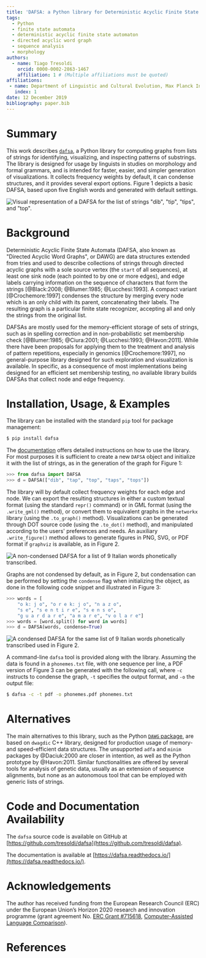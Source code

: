 ```yaml
---
title: 'DAFSA: a Python library for Deterministic Acyclic Finite State Automata'
tags:
  - Python
  - finite state automata
  - deterministic acyclic finite state automaton
  - directed acyclic word graph
  - sequence analysis
  - morphology
authors:
  - name: Tiago Tresoldi
    orcid: 0000-0002-2863-1467
    affiliation: 1 # (Multiple affiliations must be quoted)
affiliations:
 - name: Department of Linguistic and Cultural Evolution, Max Planck Institute for the Science of Human History
   index: 1
date: 12 December 2019
bibliography: paper.bib
---
```


# Summary

This work describes [`dafsa`](https://pypi.org/project/dafsa/), a Python library for computing graphs from lists of strings for identifying, visualizing, and inspecting patterns of substrings. The library is designed for usage by linguists in studies on morphology and formal grammars, and is intended for faster, easier, and simpler generation of visualizations.
It collects frequency weights by default, it can condense structures, and it provides several export options.
Figure 1 depicts a basic DAFSA, based upon five English words and generated with default settings.

![Visual representation of a DAFSA for the list of strings `"dib"`, `"tip"`, `"tips"`, and `"top"`.](https://raw.githubusercontent.com/tresoldi/dafsa/master/figures/example.png)

# Background

Deterministic Acyclic Finite State Automata (DAFSA, also known as "Directed Acyclic Word Graphs", or DAWG) are data structures extended from tries and used to describe collections of strings through directed acyclic graphs with a sole source vertex (the `start` of all sequences), at least one sink node (each pointed to by one or more edges), and edge labels carrying information on the sequence of characters that form the strings [@Black:2008; @Blumer:1985; @Lucchesi:1993]. A compact variant [@Crochemore:1997] condenses the structure by merging every node which is an only child with its parent, concatenating their labels. The resulting graph is a particular finite state recognizer, accepting all and only the strings from the original list.

DAFSAs are mostly used for the memory-efficient storage of sets of strings, such as in spelling correction and in non-probabilistic set membership check [@Blumer:1985; @Ciura:2001; @Lucchesi:1993; @Havon:2011]. While there have been proposals for applying them to the treatment and analysis of pattern repetitions, especially in genomics [@Crochemore:1997], no general-purpose library designed for such exploration and visualization is available. In specific, as a consequence of most implementations being designed for an efficient set membership testing, no available library builds DAFSAs that collect node and edge frequency.

# Installation, Usage, & Examples

The library can be installed with the standard `pip` tool for
package management:

```bash
$ pip install dafsa
```

The [documentation](https://dafsa.readthedocs.io/en/latest/quickstart.html)
offers detailed instructions on how to use the library.
For most purposes it is sufficient to create a new `DAFSA` object and
initialize it with the list of strings, as in the generation of the graph
for Figure 1:

```python
>>> from dafsa import DAFSA
>>> d = DAFSA(["dib", "tap", "top", "taps", "tops"])
```

The library will by default collect frequency weights for each edge and node.
We can export the resulting structures in either a custom textual format (using the standard
`repr()` command)
or in GML format (using the `.write_gml()` method),
or convert them to equivalent graphs in the `networkx` library (using the
`.to_graph()` method). Visualizations can be
generated through DOT source code (using the `.to_dot()` method), and
manipulated according to the users' preferences and needs. An auxiliary
`.write_figure()` method allows to generate figures in PNG, SVG,
or PDF format if `graphviz` is available, as in Figure 2.

![A non-condensed DAFSA for a list of 9 Italian words phonetically
transcribed.](https://raw.githubusercontent.com/tresoldi/dafsa/master/figures/phonemes.png)

Graphs are not condensed by default, as in Figure 2, but condensation
can be performed by setting the `condense` flag when initializing the
object, as done in the following code snippet and illustrated in Figure 3:

```python
>>> words = [
    "o k: j o", "o r e k: j o", "n a z o",
    "s e", "s e n t i r e", "s e n s o",
    "g u a r d a r e", "a m a r e", "v o l a r e"]
>>> words = [word.split() for word in words]
>>> d = DAFSA(words, condense=True)
```

![A condensed DAFSA for the same list of 9 Italian words phonetically
transcribed used in Figure 2.](https://raw.githubusercontent.com/tresoldi/dafsa/master/figures/reduced_phonemes.png)

A command-line `dafsa` tool is provided along with the library.
Assuming the data is found in a `phonemes.txt`
file, with one sequence per line, a PDF version of Figure 3 can be
generated with the following call, where `-c` instructs to condense the
graph, `-t` specifies the output format, and `-o` the output file:

```bash
$ dafsa -c -t pdf -o phonemes.pdf phonemes.txt
```

# Alternatives

The main alternatives to this library,
such as the Python [`DAWG` package](https://github.com/pytries/DAWG),
are based on `dwagdic` C++ library,
designed for production usage of memory- and speed-efficient data
structures. The unsupported `adfa` and `minim` packages by
@Daciuk:2000 are closer in intention, as well as the Python
prototype by @Havon:2011. Similar functionalities are offered by several
tools for analysis of genetic data, usually as an extension of
sequence alignments, but none as an autonomous tool that can be employed
with generic lists of strings.

# Code and Documentation Availability

The `dafsa` source code is available on GitHub at
[https://github.com/tresoldi/dafsa](https://github.com/tresoldi/dafsa).

The documentation is available at
[https://dafsa.readthedocs.io/](https://dafsa.readthedocs.io/).

# Acknowledgements

The author has received funding from the European Research Council (ERC)
under the European Union’s Horizon 2020 research and innovation
programme (grant agreement
No. [ERC Grant #715618](https://cordis.europa.eu/project/rcn/206320/factsheet/en),
[Computer-Assisted Language Comparison](https://digling.org/calc/)).

# References
